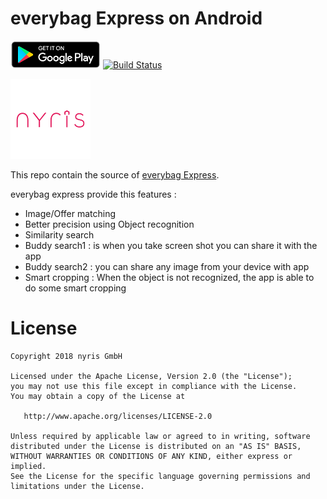 # everybag Express on Android
[![](google-play-badge.png)](https://play.google.com/store/apps/details?id=de.everybag.express)
[![Build Status](https://travis-ci.org/nyris/everybag.Express.Android.svg?branch=master)](https://travis-ci.org/nyris/everybag.Express.Android)

![](nyris_logo.png)

This repo contain the source of [everybag Express](https://play.google.com/store/apps/details?id=de.everybag.express).

everybag express provide this features :
* Image/Offer matching
* Better precision using Object recognition
* Similarity search
* Buddy search1 : is when you take screen shot you can share it with the app
* Buddy search2 : you can share any image from your device with app
* Smart cropping : When the object is not recognized, the app is able to do some smart cropping

License
=======
    Copyright 2018 nyris GmbH
    
    Licensed under the Apache License, Version 2.0 (the "License");
    you may not use this file except in compliance with the License.
    You may obtain a copy of the License at
    
       http://www.apache.org/licenses/LICENSE-2.0
    
    Unless required by applicable law or agreed to in writing, software
    distributed under the License is distributed on an "AS IS" BASIS,
    WITHOUT WARRANTIES OR CONDITIONS OF ANY KIND, either express or implied.
    See the License for the specific language governing permissions and
    limitations under the License.